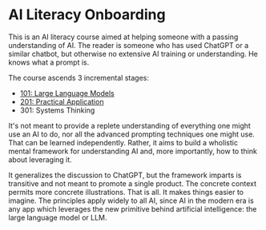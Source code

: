 # AI Literacy Onboarding

This is an AI literacy course aimed at helping someone with a passing understanding of AI.  The reader is someone who has used ChatGPT or a similar chatbot, but otherwise no extensive AI training or understanding.  He knows what a prompt is.

The course ascends 3 incremental stages:
* [101: Large Language Models](./101/)
* [201: Practical Application](./201/)
* 301: Systems Thinking

It's not meant to provide a replete understanding of everything one might use an AI to do, nor all the advanced prompting techniques one might use.  That can be learned independently.  Rather, it aims to build a wholistic mental framework for understanding AI and, more importantly, how to think about leveraging it.

It generalizes the discussion to ChatGPT, but the framework imparts is transitive and not meant to promote a single product.  The concrete context permits more concrete illustrations.  That is all.  It makes things easier to imagine.  The principles apply widely to all AI, since AI in the modern era is any app which leverages the new primitive behind artificial intelligence: the large language model or LLM.

